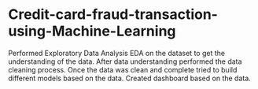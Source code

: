 # Credit-card-fraud-transaction-using-Machine-Learning

Performed Exploratory Data Analysis EDA on the dataset to get the understanding of the data.
After data understanding performed the data cleaning process. 
Once the data was clean and complete tried to build different models based on the data. 
Created dashboard based on the data.
